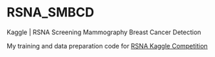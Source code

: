 # RSNA_SMBCD
Kaggle | RSNA Screening Mammography Breast Cancer Detection

My training and data preparation code for [RSNA Kaggle Competition](https://www.kaggle.com/competitions/rsna-breast-cancer-detection/leaderboard)
